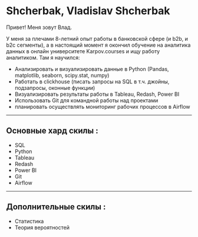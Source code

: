 # Shcherbak, Vladislav Shcherbak



Привет! Меня зовут Влад.

У меня за плечами 8-летний опыт работы в банковской сфере (и b2b, и b2c сегменты), а в настоящий момент я окончил обучение на аналитика данных в онлайн университете Karpov.courses и ищу работу аналитиком.
Там я научился:
- Анализировать и визуализировать данные в Python (Pandas, matplotlib, seaborn, scipy.stat, numpy)
- Работать в clickhouse (писать запросы на SQL в т.ч. джойны, подзапросы, оконные функции)
- Визуализировать результаты работы в Tableau, Redash, Power BI
- Использовать Git для командной работы над проектами
- планировать осуществлять мониторинг рабочих процессов в Airflow
---
## Основные хард скилы :
- SQL
- Python
- Tableau
- Redash
- Power BI
- Git
- Airflow
---
## Дополнительные скилы :
- Cтатистика
- Теория вероятностей
